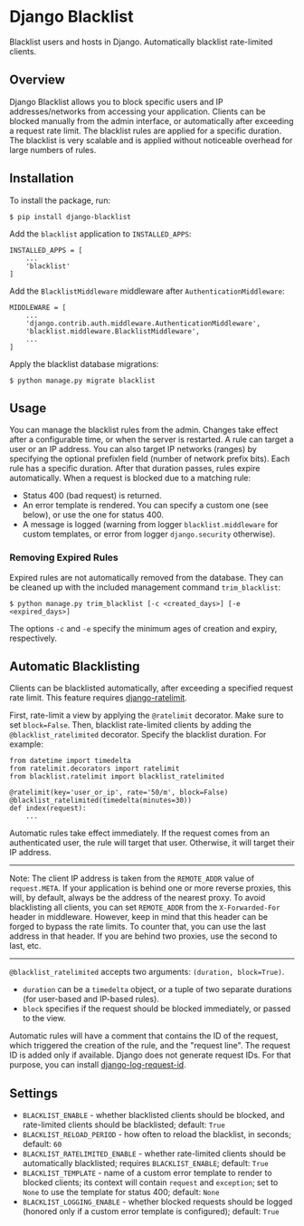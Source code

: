 # Django Blacklist

Blacklist users and hosts in Django. Automatically blacklist rate-limited clients.


## Overview

Django Blacklist allows you to block specific users and IP addresses/networks from accessing your application.
Clients can be blocked manually from the admin interface, or automatically after exceeding a request rate limit.
The blacklist rules are applied for a specific duration.
The blacklist is very scalable and is applied without noticeable overhead for large numbers of rules.


## Installation

To install the package, run:
```
$ pip install django-blacklist
```

Add the `blacklist` application to `INSTALLED_APPS`:
```
INSTALLED_APPS = [
    ...
    'blacklist'
]
```

Add the `BlacklistMiddleware` middleware after `AuthenticationMiddleware`:
```
MIDDLEWARE = [
    ...
    'django.contrib.auth.middleware.AuthenticationMiddleware',
    'blacklist.middleware.BlacklistMiddleware',
    ...
]
```

Apply the blacklist database migrations:
```
$ python manage.py migrate blacklist
```


## Usage

You can manage the blacklist rules from the admin.
Changes take effect after a configurable time, or when the server is restarted.
A rule can target a user or an IP address.
You can also target IP networks (ranges) by specifying the optional prefixlen field (number of network prefix bits).
Each rule has a specific duration. After that duration passes, rules expire automatically.
When a request is blocked due to a matching rule:
* Status 400 (bad request) is returned.
* An error template is rendered.
  You can specify a custom one (see below), or use the one for status 400.
* A message is logged
  (warning from logger `blacklist.middleware` for custom templates, or error from logger `django.security` otherwise).

### Removing Expired Rules

Expired rules are not automatically removed from the database.
They can be cleaned up with the included management command `trim_blacklist`:
```
$ python manage.py trim_blacklist [-c <created_days>] [-e <expired_days>]
```
The options `-c` and `-e` specify the minimum ages of creation and expiry, respectively.


## Automatic Blacklisting

Clients can be blacklisted automatically, after exceeding a specified request rate limit.
This feature requires [django-ratelimit](https://github.com/jsocol/django-ratelimit).

First, rate-limit a view by applying the `@ratelimit` decorator. Make sure to set `block=False`.
Then, blacklist rate-limited clients by adding the `@blacklist_ratelimited` decorator. Specify the blacklist duration.
For example:
```
from datetime import timedelta
from ratelimit.decorators import ratelimit
from blacklist.ratelimit import blacklist_ratelimited

@ratelimit(key='user_or_ip', rate='50/m', block=False)
@blacklist_ratelimited(timedelta(minutes=30))
def index(request):
    ...
```

Automatic rules take effect immediately.
If the request comes from an authenticated user, the rule will target that user.
Otherwise, it will target their IP address.
***
Note: The client IP address is taken from the `REMOTE_ADDR` value of `request.META`.
If your application is behind one or more reverse proxies, this will, by default,
always be the address of the nearest proxy.
To avoid blacklisting all clients, you can set `REMOTE_ADDR` from the `X-Forwarded-For` header in middleware.
However, keep in mind that this header can be forged to bypass the rate limits.
To counter that, you can use the last address in that header.
If you are behind two proxies, use the second to last, etc.
***

`@blacklist_ratelimited` accepts two arguments: `(duration, block=True)`.
* `duration` can be a `timedelta` object, or a tuple of two separate durations
(for user-based and IP-based rules).
* `block` specifies if the request should be blocked immediately, or passed to the view.

Automatic rules will have a comment that contains the ID of the request, which triggered the creation of the rule,
and the "request line".
The request ID is added only if available. Django does not generate request IDs.
For that purpose, you can install [django-log-request-id](https://github.com/dabapps/django-log-request-id).


## Settings

* `BLACKLIST_ENABLE` - whether blacklisted clients should be blocked,
  and rate-limited clients should be blacklisted; default: `True`
* `BLACKLIST_RELOAD_PERIOD` - how often to reload the blacklist, in seconds; default: `60`
* `BLACKLIST_RATELIMITED_ENABLE` - whether rate-limited clients should be automatically blacklisted;
  requires `BLACKLIST_ENABLE`; default: `True`
* `BLACKLIST_TEMPLATE` - name of a custom error template to render to blocked clients;
  its context will contain `request` and `exception`;
  set to `None` to use the template for status 400; default: `None`
* `BLACKLIST_LOGGING_ENABLE` - whether blocked requests should be logged
  (honored only if a custom error template is configured); default: `True`
